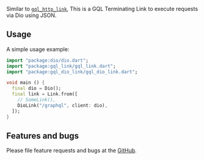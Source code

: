 Similar to [`gql_http_link`](https://pub.dev/packages/gql_http_link), This is a GQL Terminating Link to execute requests via Dio using JSON.

## Usage

A simple usage example:

```dart
import "package:dio/dio.dart";
import "package:gql_link/gql_link.dart";
import "package:gql_dio_link/gql_dio_link.dart";

void main () {
  final dio = Dio();
  final link = Link.from([
    // SomeLink(),
    DioLink("/graphql", client: dio),
  ]);
}

```

## Features and bugs

Please file feature requests and bugs at the [GitHub][tracker].

[tracker]: https://github.com/TarekkMA/gql_dio_link/issues
